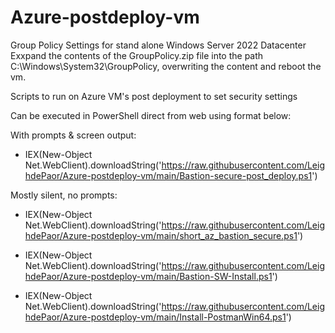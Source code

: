 # Azure-postdeploy-vm
Group Policy Settings for stand alone Windows Server 2022 Datacenter 
Exxpand the contents of the GroupPolicy.zip file into the path C:\Windows\System32\GroupPolicy, overwriting the content and reboot the vm.

Scripts to run on Azure VM's post deployment to set security settings

Can be executed in PowerShell direct from web using format below:

With prompts & screen output:
* IEX(New-Object Net.WebClient).downloadString('https://raw.githubusercontent.com/LeighdePaor/Azure-postdeploy-vm/main/Bastion-secure-post_deploy.ps1')

Mostly silent, no prompts:
* IEX(New-Object Net.WebClient).downloadString('https://raw.githubusercontent.com/LeighdePaor/Azure-postdeploy-vm/main/short_az_bastion_secure.ps1')

* IEX(New-Object Net.WebClient).downloadString('https://raw.githubusercontent.com/LeighdePaor/Azure-postdeploy-vm/main/Bastion-SW-Install.ps1')

* IEX(New-Object Net.WebClient).downloadString('https://raw.githubusercontent.com/LeighdePaor/Azure-postdeploy-vm/main/Install-PostmanWin64.ps1')
